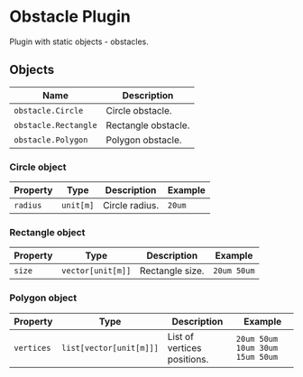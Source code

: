 
# Obstacle Plugin

Plugin with static objects - obstacles.

## Objects

| Name                 | Description         |
| -------------------- | ------------------- |
| `obstacle.Circle`    | Circle obstacle.    |
| `obstacle.Rectangle` | Rectangle obstacle. |
| `obstacle.Polygon`   | Polygon obstacle.   |

### Circle object

| Property  | Type      | Description    | Example |
| --------- | --------- | -------------- | ------- |
| `radius`  | `unit[m]` | Circle radius. | `20um`  |

### Rectangle object

| Property | Type              | Description     | Example     |
| -------- | ----------------- | --------------- | ----------- |
| `size`   | `vector[unit[m]]` | Rectangle size. | `20um 50um` |

### Polygon object

| Property   | Type                    | Description                 | Example |
| ---------- | ----------------------- | --------------------------- | ------- |
| `vertices` | `list[vector[unit[m]]]` | List of vertices positions. | `20um 50um 10um 30um 15um 50um` |
